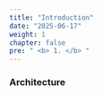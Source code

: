 ```yaml
---
title: "Introduction"
date: "2025-06-17"
weight: 1
chapter: false
pre: " <b> 1. </b> "
---
```

### Architecture